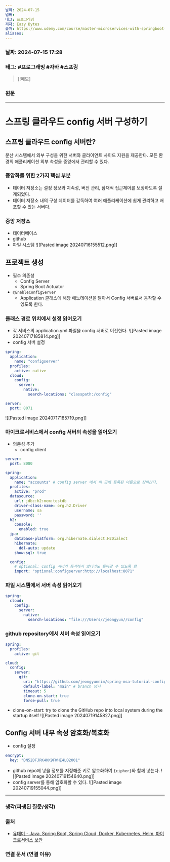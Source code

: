 ```yaml
---
날짜: 2024-07-15
넘버: 
태그: 프로그래밍
저자: Eazy Bytes
출처: https://www.udemy.com/course/master-microservices-with-springboot-docker-kubernetes-korean/
aliases:
---
```

### 날짜:  2024-07-15 17:28

### 태그: #프로그래밍 #자바 #스프링

>[!메모]
>

### 원문
---
# 스프링 클라우드 config 서버 구성하기
## 스프링 클라우드 config 서버란?
분산 시스템에서 외부 구성을 위한 서버와 클라이언트 사이드 지원을 제공한다.
모든 환경의 애플리케이션 외부 속성을 중앙에서 관리할 수 있다.
### 중앙화를 위한 2가지 핵심 부분
- 데이터 저장소는 설정 정보와 지속성, 버전 관리, 잠재적 접근제어를 보장하도록 설계되었다.
- 데이터 저장소 내의 구성 데이터를 감독하여 여러 애플리케이션에 쉽게 관리하고 배포할 수 있는 서버다.
### 중앙 저장소
- 데이터베이스
- github
- 파일 시스템
![[Pasted image 20240716155512.png]]
## 프로젝트 생성
- 필수 의존성
	- Config Server
	- Spring Boot Actuator
- `@EnableConfigServer`
	- Application 클래스에 해당 애노테이션을 달아서 Config 서버로서 동작할 수 있도록 한다.
### 클래스 경로 위치에서 설정 읽어오기
- 각 서비스의 application.yml 파일을 config 서버로 이전한다.
![[Pasted image 20240717185814.png]]
- config 서버 설정
```yaml
spring:
  application:
    name: "configserver"
  profiles:
    active: native
  cloud:
    config:
      server:
        native:
          search-locations: "classpath:/config"

server:
  port: 8071
```
![[Pasted image 20240717185719.png]]
### 마이크로서비스에서 config 서버의 속성을 읽어오기
- 의존성 추가
	- config client
```yaml
server:
  port: 8080

spring:
  application:
    name: "accounts" # config server 에서 이 곳에 등록된 이름으로 찾아간다.
  profiles:
    active: "prod"
  datasource:
    url: jdbc:h2:mem:testdb
    driver-class-name: org.h2.Driver
    username: sa
    password: ''
  h2:
    console:
      enabled: true
  jpa:
    database-platform: org.hibernate.dialect.H2Dialect
    hibernate:
      ddl-auto: update
    show-sql: true

  config:
    # optional: config 서버가 동작하지 않더라도 돌아갈 수 있도록 함
    import: "optional:configserver:http://localhost:8071" 
```
### 파일 시스템에서 서버 속성 읽어오기
```yaml
spring:
  cloud:
    config:
      server:
        native:
          search-locations: "file:///Users//jeongyun//config"
```
### github repository에서 서버 속성 읽어오기
```yaml
spring:
  profiles:
    active: git

cloud:
  config:
    server:
	  git:
        uri: "https://github.com/jeongyunnim/spring-msa-tutorial-config.git"
        default-label: "main" # branch 명시
        timeout: 5 
        clone-on-start: true 
        force-pull: true
```
-  clone-on-start: try to clone the GitHub repo into local system during the startup itself
![[Pasted image 20240719145827.png]]
## Config 서버 내부 속성 암호화/복호화
- config 설정
```yaml
encrypt:
  key: "DN52DFJRK4KK9FWHE4LO2O01"
```
- github repo에 넣을 정보를 지정해준 키로 암호화하여 `{cipher}`와 함께 넣는다.
![[Pasted image 20240719154640.png]]
- config server를 통해 암호화할 수 있다.
![[Pasted image 20240719155044.png]]

---
### 생각(파생된 질문/생각)

### 출처
- [유데미 - Java, Spring Boot, Spring Cloud, Docker, Kubernetes, Helm, 마이크로서비스 보안](https://www.udemy.com/course/master-microservices-with-springboot-docker-kubernetes-korean/)

### 연결 문서 (연결 이유)
